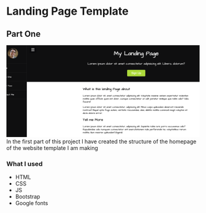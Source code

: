# Landing Page Template

## Part One
![](./image.png)
In the first part of this project I have created the structure of the homepage of the website template I am making

### What I used

* HTML
* CSS
* JS
* Bootstrap
* Google fonts
